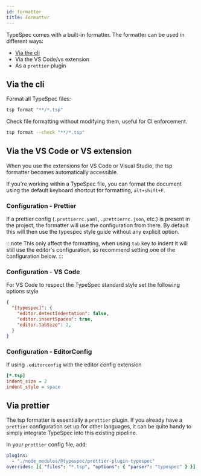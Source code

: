 ```yaml
---
id: formatter
title: Formatter
---
```


TypeSpec comes with a built-in formatter. The formatter can be used in different ways:

- [Via the cli](#via-the-cli)
- Via the VS Code/vs extension
- As a `prettier` plugin

## Via the cli

Format all TypeSpec files:

```bash
tsp format "**/*.tsp"
```

Check file formatting without modifying them, useful for CI enforcement.

```bash
tsp format --check "**/*.tsp"
```

## Via the VS Code or VS extension

When you use the extensions for VS Code or Visual Studio, the tsp formatter becomes automatically accessible.

If you're working within a TypeSpec file, you can format the document using the default keyboard shortcut for formatting, `alt+shift+F`.

### Configuration - Prettier

If a prettier config (`.prettierrc.yaml`, `.prettierrc.json`, etc.) is present in the project, the formatter will use the configuration from there.
By default this will then use the typespec style guide without any explicit option.

:::note
This only affect the formatting, when using `tab` key to indent it will still use the editor's configuration, so recommend setting one of the configuration below.
:::

### Configuration - VS Code

For VS Code to respect the TypeSpec standard style set the following options style

```json title=.vscode/settings.json
{
  "[typespec]": {
    "editor.detectIndentation": false,
    "editor.insertSpaces": true,
    "editor.tabSize": 2,
  }
}
```

### Configuration - EditorConfig

If using `.editorconfig` with the editor config extension

```ini title=.editorconfig
[*.tsp]
indent_size = 2
indent_style = space
```

## Via prettier

The tsp formatter is essentially a `prettier` plugin. If you already have a `prettier` configuration set up for other languages, it can be quite handy to simply integrate TypeSpec into this existing pipeline.

In your `prettier` config file, add:

```yaml title=.prettier.yaml
plugins:
  - "./node_modules/@typespec/prettier-plugin-typespec"
overrides: [{ "files": "*.tsp", "options": { "parser": "typespec" } }]
```
